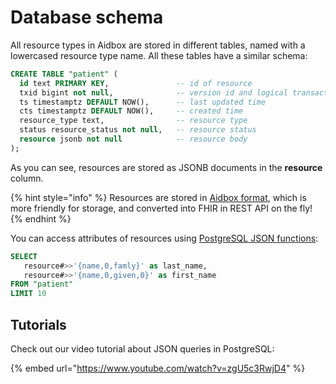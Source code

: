 # Database schema

All resource types in Aidbox are stored in different tables, named with a lowercased resource type name. All these tables have a similar schema:

```sql
CREATE TABLE "patient" (
  id text PRIMARY KEY,               -- id of resource
  txid bigint not null,              -- version id and logical transaction id
  ts timestamptz DEFAULT NOW(),      -- last updated time
  cts timestamptz DEFAULT NOW(),     -- created time
  resource_type text,                -- resource type
  status resource_status not null,   -- resource status
  resource jsonb not null            -- resource body
);
```

As you can see, resources are stored as JSONB documents in the **resource** column.

{% hint style="info" %}
Resources are stored in [Aidbox format](../api/rest-api/other/aidbox-and-fhir-formats.md), which is more friendly for storage, and converted into FHIR in REST API on the fly!
{% endhint %}

You can access attributes of resources using [PostgreSQL JSON functions](https://www.postgresql.org/docs/11/functions-json.html):

```sql
SELECT
   resource#>>'{name,0,famly}' as last_name,
   resource#>>'{name,0,given,0}' as first_name
FROM "patient"
LIMIT 10
```

## Tutorials

Check out our video tutorial about JSON queries in PostgreSQL:

{% embed url="https://www.youtube.com/watch?v=zgU5c3RwjD4" %}
